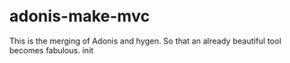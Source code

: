 # adonis-make-mvc
This is the merging of Adonis and hygen. So that an already beautiful tool becomes fabulous. 
i n i t  
 